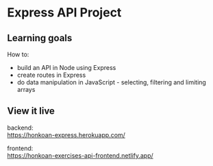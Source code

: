 # Express API Project


## Learning goals

How to:
* build an API in Node using Express
* create routes in Express
* do data manipulation in JavaScript - selecting, filtering and limiting arrays

## View it live

backend:  
https://honkoan-express.herokuapp.com/

frontend:  
https://honkoan-exercises-api-frontend.netlify.app/